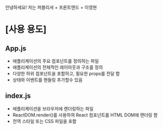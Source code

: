 안녕하세요! 저는
퍼블리셔 + 프론트앤드 = 이영현

# [사용 용도]
## App.js
- 애플리케이션의 주요 컴포넌트를 정의하는 파일
- 애플리케이션의 전체적인 레이아웃과 구조를 정의
- 다양한 하위 컴포넌트을 포함하고, 필요한 props를 전달 함
- 상태와 이벤트를 핸들링 추가할수 있음

## index.js
- 에플리케이션을 브라우저에 랜더링하는 파일
- ReactDOM.render()를 사용하여 React 컴포넌트를 HTML DOM에 랜더링 함
- 전역 스타일 또는 CSS 파일을 포함
